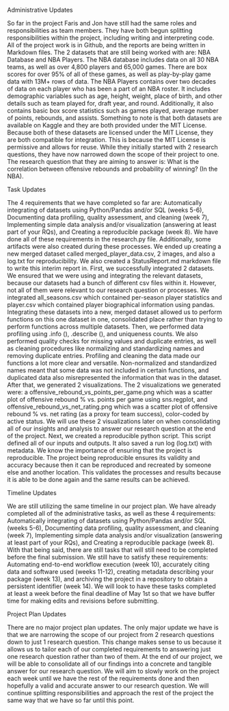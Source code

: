 Administrative Updates 

So far in the project Faris and Jon have still had the same roles and responsibilities as team members. They have both begun splitting responsibilities within the project, including writing and interpreting code. All of the project work is in Github, and the reports are being written in Markdown files. 
The 2 datasets that are still being worked with are: NBA Database and NBA Players. The NBA database includes data on all 30 NBA teams, as well as over 4,800 players and 65,000 games. There are box scores for over 95% of all of these games, as well as play-by-play game data with 13M+ rows of data. The NBA Players contains over two decades of data on each player who has been a part of an NBA roster. It includes demographic variables such as age, height, weight, place of birth, and other details such as team played for, draft year, and round. Additionally, it also contains basic box score statistics such as games played, average number of points, rebounds, and assists. Something to note is that both datasets are available on Kaggle and they are both provided under the MIT License. Because both of these datasets are licensed under the MIT License, they are both compatible for integration. This is because the MIT License is permissive and allows for reuse. 
While they initially started with 2 research questions, they have now narrowed down the scope of their project to one. The research question that they are aiming to answer is: What is the correlation between offensive rebounds and probability of winning? (In the NBA). 

Task Updates

The 4 requirements that we have completed so far are: Automatically integrating of datasets using Python/Pandas and/or SQL (weeks 5-6), Documenting data profiling, quality assessment, and cleaning (week 7), Implementing simple data analysis and/or visualization (answering at least part of your RQs), and Creating a reproducible package (week 8). We have done all of these requirements in the research.py file. Additionally, some artifacts were also created during these processes. We ended up creating a new merged dataset called merged_player_data.csv, 2 images, and also a log.txt for reproducibility. We also created a StatusReport.md markdown file to write this interim report in. 
First, we successfully integrated 2 datasets. We ensured that we were using and integrating the relevant datasets, because our datasets had a bunch of different csv files within it. However, not all of them were relevant to our research question or processes. We integrated all_seasons.csv which contained per-season player statistics and player.csv which contained player biographical information using pandas. Integrating these datasets into a new, merged dataset allowed us to perform functions on this one dataset in one, consolidated place rather than trying to perform functions across multiple datasets. 
Then, we performed data profiling using .info (), .describe (),  and uniqueness counts. We also performed quality checks for missing values and duplicate entries, as well as cleaning procedures like normalizing and standardizing names and removing duplicate entries. Profiling and cleaning the data made our functions a lot more clear and versatile. Non-normalized and standardized names meant that some data was not included in certain functions, and duplicated data also misrepresented the information that was in the dataset. 
After that, we generated 2 visualizations. The 2 visualizations we generated were: a offensive_rebound_vs_points_per_game.png which was a scatter plot of offensive rebound % vs. points per game using sns.regplot, and offensive_rebound_vs_net_rating.png which was a scatter plot of offensive rebound % vs. net rating (as a proxy for team success), color-coded by active status. We will use these 2 visualizations later on when consolidating all of our insights and analysis to answer our research question at the end of the project. 
Next, we created a reproducible python script. This script defined all of our inputs and outputs. It also saved a run log (log.txt) with metadata. We know the importance of ensuring that the project is reproducible. The project being reproducible ensures its validity and accuracy because then it can be reproduced and recreated by someone else and another location. This validates the processes and results because it is able to be done again and the same results can be achieved. 

Timeline Updates

We are still utilizing the same timeline in our project plan. We have already completed all of the administrative tasks, as well as these 4 requirements: Automatically integrating of datasets using Python/Pandas and/or SQL (weeks 5-6), Documenting data profiling, quality assessment, and cleaning (week 7), Implementing simple data analysis and/or visualization (answering at least part of your RQs), and Creating a reproducible package (week 8). With that being said, there are still tasks that will still need to be completed before the final submission. We still have to satisfy these requirements: Automating end-to-end workflow execution (week 10), accurately citing data and software used (weeks 11-12), creating metadata describing your package (week 13), and archiving the project in a repository to obtain a persistent identifier (week 14). We will look to have these tasks completed at least a week before the final deadline of May 1st so that we have buffer time for making edits and revisions before submitting. 

Project Plan Updates

There are no major project plan updates. The only major update we have is that we are narrowing the scope of our project from 2 research questions down to just 1 research question. This change makes sense to us because it allows us to tailor each of our completed requirements to answering just one research question rather than two of them. At the end of our project, we will be able to consolidate all of our findings into a concrete and tangible answer for our research question. We will aim to slowly work on the project each week until we have the rest of the requirements done and then hopefully a valid and accurate answer to our research question. We will continue splitting responsibilities and approach the rest of the project the same way that we have so far until this point. 
